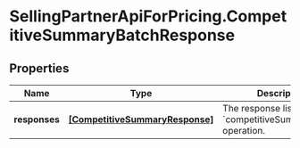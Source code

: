 # SellingPartnerApiForPricing.CompetitiveSummaryBatchResponse

## Properties

Name | Type | Description | Notes
------------ | ------------- | ------------- | -------------
**responses** | [**[CompetitiveSummaryResponse]**](CompetitiveSummaryResponse.md) | The response list for the &#x60;competitiveSummaryBatch&#x60; operation. | 


